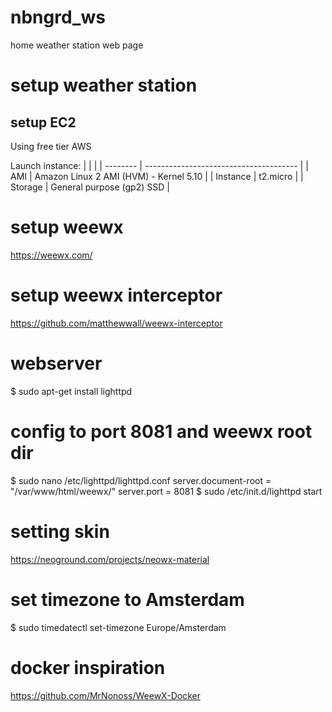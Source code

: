 # nbngrd_ws
home weather station web page

# setup weather station

## setup EC2
Using free tier AWS

Launch instance:
|          |                                        |
| -------- | -------------------------------------- |
| AMI      | Amazon Linux 2 AMI (HVM) - Kernel 5.10 |
| Instance | t2.micro                               |
| Storage  | General purpose (gp2) SSD              |

# setup weewx
https://weewx.com/

# setup weewx interceptor
https://github.com/matthewwall/weewx-interceptor

# webserver
$ sudo apt-get install lighttpd
# config to port 8081 and weewx root dir
$ sudo nano /etc/lighttpd/lighttpd.conf
    server.document-root        = "/var/www/html/weewx/"
    server.port                 = 8081
$ sudo /etc/init.d/lighttpd start

# setting skin
https://neoground.com/projects/neowx-material

# set timezone to Amsterdam
$ sudo timedatectl set-timezone Europe/Amsterdam

# docker inspiration
https://github.com/MrNonoss/WeewX-Docker
